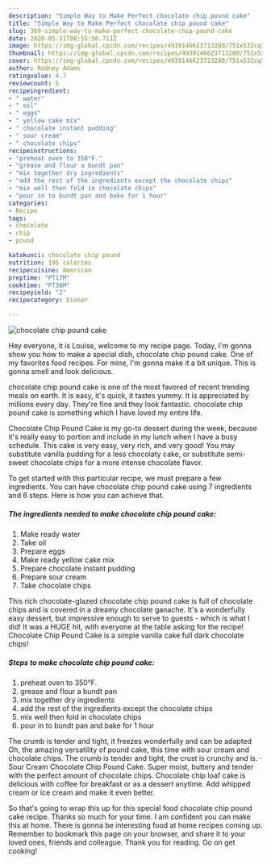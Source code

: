 ```yaml
---
description: "Simple Way to Make Perfect chocolate chip pound cake"
title: "Simple Way to Make Perfect chocolate chip pound cake"
slug: 369-simple-way-to-make-perfect-chocolate-chip-pound-cake
date: 2020-05-31T08:55:56.711Z
image: https://img-global.cpcdn.com/recipes/4939146623713280/751x532cq70/chocolate-chip-pound-cake-recipe-main-photo.jpg
thumbnail: https://img-global.cpcdn.com/recipes/4939146623713280/751x532cq70/chocolate-chip-pound-cake-recipe-main-photo.jpg
cover: https://img-global.cpcdn.com/recipes/4939146623713280/751x532cq70/chocolate-chip-pound-cake-recipe-main-photo.jpg
author: Rodney Adams
ratingvalue: 4.7
reviewcount: 5
recipeingredient:
- " water"
- " oil"
- " eggs"
- " yellow cake mix"
- " chocolate instant pudding"
- " sour cream"
- " chocolate chips"
recipeinstructions:
- "preheat oven to 350°F."
- "grease and flour a bundt pan"
- "mix together dry ingredients"
- "add the rest of the ingredients except the chocolate chips"
- "mix well then fold in chocolate chips"
- "pour in to bundt pan and bake for 1 hour"
categories:
- Recipe
tags:
- chocolate
- chip
- pound

katakunci: chocolate chip pound 
nutrition: 195 calories
recipecuisine: American
preptime: "PT17M"
cooktime: "PT36M"
recipeyield: "2"
recipecategory: Dinner

---
```



![chocolate chip pound cake](https://img-global.cpcdn.com/recipes/4939146623713280/751x532cq70/chocolate-chip-pound-cake-recipe-main-photo.jpg)

Hey everyone, it is Louise, welcome to my recipe page. Today, I'm gonna show you how to make a special dish, chocolate chip pound cake. One of my favorites food recipes. For mine, I'm gonna make it a bit unique. This is gonna smell and look delicious.

chocolate chip pound cake is one of the most favored of recent trending meals on earth. It is easy, it's quick, it tastes yummy. It is appreciated by millions every day. They're fine and they look fantastic. chocolate chip pound cake is something which I have loved my entire life.

Chocolate Chip Pound Cake is my go-to dessert during the week, because it&#39;s really easy to portion and include in my lunch when I have a busy schedule. This cake is very easy, very rich, and very good! You may substitute vanilla pudding for a less chocolaty cake, or substitute semi-sweet chocolate chips for a more intense chocolate flavor.


To get started with this particular recipe, we must prepare a few ingredients. You can have chocolate chip pound cake using 7 ingredients and 6 steps. Here is how you can achieve that.

<!--inarticleads1-->

##### The ingredients needed to make chocolate chip pound cake:

1. Make ready  water
1. Take  oil
1. Prepare  eggs
1. Make ready  yellow cake mix
1. Prepare  chocolate instant pudding
1. Prepare  sour cream
1. Take  chocolate chips


This rich chocolate-glazed chocolate chip pound cake is full of chocolate chips and is covered in a dreamy chocolate ganache. It&#39;s a wonderfully easy dessert, but impressive enough to serve to guests - which is what I did! It was a HUGE hit, with everyone at the table asking for the recipe! Chocolate Chip Pound Cake is a simple vanilla cake full dark chocolate chips! 

<!--inarticleads2-->

##### Steps to make chocolate chip pound cake:

1. preheat oven to 350°F.
1. grease and flour a bundt pan
1. mix together dry ingredients
1. add the rest of the ingredients except the chocolate chips
1. mix well then fold in chocolate chips
1. pour in to bundt pan and bake for 1 hour


The crumb is tender and tight, it freezes wonderfully and can be adapted Oh, the amazing versatility of pound cake, this time with sour cream and chocolate chips. The crumb is tender and tight, the crust is crunchy and is. · Sour Cream Chocolate Chip Pound Cake. Super moist, buttery and tender with the perfect amount of chocolate chips. Chocolate chip loaf cake is delicious with coffee for breakfast or as a dessert anytime. Add whipped cream or ice cream and make it even better. 

So that's going to wrap this up for this special food chocolate chip pound cake recipe. Thanks so much for your time. I am confident you can make this at home. There is gonna be interesting food at home recipes coming up. Remember to bookmark this page on your browser, and share it to your loved ones, friends and colleague. Thank you for reading. Go on get cooking!

